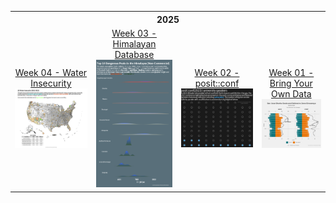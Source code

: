 <table>
<thread>
  <th colspan="4">2025</th>

<tr>
<td align="center">
   <a href="https://github.com/hdailey/TidyTuesday/tree/main/2025/2025-01-28_WaterInsecurity">
  Week 04 - Water Insecurity
  </a>
<img src="https://github.com/hdailey/TidyTuesday/blob/main/2025/2025-01-28_WaterInsecurity/2025-02-06_TT.png" width = "250"> 
</td>

<td align="center">
   <a href="https://github.com/hdailey/TidyTuesday/tree/main/2025/2025-01-21_HimalayanMountaineering">
  Week 03 - Himalayan Database
  </a>
<img src="https://github.com/hdailey/TidyTuesday/blob/main/2025/2025-01-21_HimalayanMountaineering/2025-02-06_TT.png" width = "250"> 
</td>

<td align="center">
   <a href="https://github.com/hdailey/TidyTuesday/tree/main/2025/2025-01-14_posit">
  Week 02 - posit::conf
  </a>
<img src="https://github.com/hdailey/TidyTuesday/blob/main/2025/2025-01-14_posit/2025-01-30_TT.png" width = "250"> 
</td>
  
<td align="center">
  <a href="https://github.com/hdailey/TidyTuesday/tree/main/2025/2025-01-01_BringYourOwn">
  Week 01 - Bring Your Own Data
  </a>
<img src="https://github.com/hdailey/TidyTuesday/blob/main/2025/2025-01-01_BringYourOwn/2025-01-02_TT.png" width = "250"> 
  </td>
</tr>

</thread>
</table>
